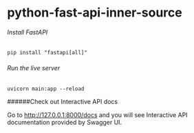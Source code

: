 # python-fast-api-inner-source

###### Install FastAPI

```
pip install "fastapi[all]"
```
###### Run the live server
```
uvicorn main:app --reload
```

######Check out Interactive API docs

Go to http://127.0.0.1:8000/docs and you will see Interactive API documentation provided by Swagger UI.